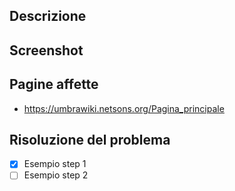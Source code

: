 <!-- Il titolo qui sopra deve essere ragionevolmente rappresentativo e non ambiguo -->
<!-- Ricordati di aggiungere le label corrette a questa issue, di aggiungere i milestone di cancellare le parti di template che non ti servono -->

## Descrizione
<!-- Scrivi in modo più dettagliato e discorsivo di cosa si tratta -->

## Screenshot
<!-- Se necessario, aggiungi qui degli screenshot del problema -->

## Pagine affette
<!-- Un elenco di pagine/moduli/template del Wiki dove si riscontra questo problema -->

* https://umbrawiki.netsons.org/Pagina_principale

## Risoluzione del problema
<!-- Se hai già un'idea di come può essere risolta la issue, elenca qui gli step da compiere -->

- [x] Esempio step 1
- [ ] Esempio step 2
